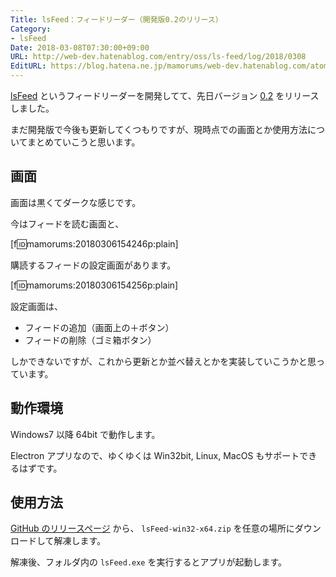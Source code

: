 ```yaml
---
Title: lsFeed：フィードリーダー（開発版0.2のリリース）
Category:
- lsFeed
Date: 2018-03-08T07:30:00+09:00
URL: http://web-dev.hatenablog.com/entry/oss/ls-feed/log/2018/0308
EditURL: https://blog.hatena.ne.jp/mamorums/web-dev.hatenablog.com/atom/entry/17391345971622582334
---
```


[lsFeed](https://github.com/mamorum/ls-feed) というフィードリーダーを開発してて、先日バージョン [0.2](https://github.com/mamorum/ls-feed/releases/tag/v0.2) をリリースしました。

まだ開発版で今後も更新してくつもりですが、現時点での画面とか使用方法についてまとめていこうと思います。


## 画面
画面は黒くてダークな感じです。

今はフィードを読む画面と、

[f:id:mamorums:20180306154246p:plain]

購読するフィードの設定画面があります。

[f:id:mamorums:20180306154256p:plain]

設定画面は、

- フィードの追加（画面上の＋ボタン）
- フィードの削除（ゴミ箱ボタン）

しかできないですが、これから更新とか並べ替えとかを実装していこうかと思っています。


## 動作環境
Windows7 以降 64bit で動作します。

Electron アプリなので、ゆくゆくは Win32bit, Linux, MacOS もサポートできるはずです。


## 使用方法
[GitHub のリリースページ](https://github.com/mamorum/ls-feed/releases) から、 `lsFeed-win32-x64.zip` を任意の場所にダウンロードして解凍します。

解凍後、フォルダ内の `lsFeed.exe` を実行するとアプリが起動します。
